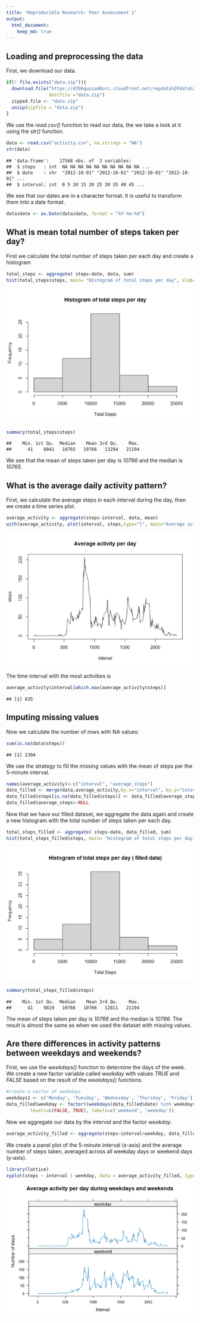 ```yaml
---
title: "Reproducible Research: Peer Assessment 1"
output: 
  html_document:
    keep_md: true
---
```



## Loading and preprocessing the data
First, we download our data.

``` r
if(! file.exists("data.zip")){
  download.file("https://d396qusza40orc.cloudfront.net/repdata%2Fdata%2Factivity.zip",
                destfile ="data.zip")
  zipped.file <- "data.zip"
  unzip(zipfile = "data.zip")
}
```

  
We use the *read.csv()* function to read our data, the we take a look at it using the *str()* function.


``` r
data <- read.csv("activity.csv", na.strings = "NA")
str(data)
```

```
## 'data.frame':	17568 obs. of  3 variables:
##  $ steps   : int  NA NA NA NA NA NA NA NA NA NA ...
##  $ date    : chr  "2012-10-01" "2012-10-01" "2012-10-01" "2012-10-01" ...
##  $ interval: int  0 5 10 15 20 25 30 35 40 45 ...
```
  
We see that our dates are in a character format. It is useful to transform them into a date format.

``` r
data$date <- as.Date(data$date, format = "%Y-%m-%d")
```

## What is mean total number of steps taken per day?
First we calculate the total number of steps taken per each day and create a histogram

``` r
total_steps <- aggregate( steps~date, data, sum)
hist(total_steps$steps, main= "Histogram of total steps per day", xlab="Total Steps")
```

![](PA1_template_files/figure-html/steps_per_day-1.png)<!-- -->

``` r
summary(total_steps$steps)
```

```
##    Min. 1st Qu.  Median    Mean 3rd Qu.    Max. 
##      41    8841   10765   10766   13294   21194
```

We see that the mean of steps taken per day is *10766* and the median is *10765*.  

  
## What is the average daily activity pattern?
First, we calculate the average steps in each interval during the day, then we create a time series plot.

``` r
average_activity <- aggregate(steps~interval, data, mean)
with(average_activity, plot(interval, steps,type="l", main="Average activity per day"))
```

![](PA1_template_files/figure-html/average_steps_per_interval-1.png)<!-- -->

The time interval with the most activities is


``` r
average_activity$interval[which.max(average_activity$steps)]
```

```
## [1] 835
```

## Imputing missing values
Now we calculate the number of rows with NA values:

``` r
sum(is.na(data$steps))
```

```
## [1] 2304
```

We use the strategy to fill the missing values with the mean of steps per the 5-minute interval.

``` r
names(average_activity)<-c("interval", "average_steps")
data_filled <- merge(data,average_activity,by.x="interval", by.y="interval")
data_filled$steps[is.na(data_filled$steps)] <- data_filled$average_steps[is.na(data_filled$steps)]
data_filled$average_steps<-NULL
```
Now that we have our filled dataset, we aggregate the data again and create a new histogram with the total number of steps taken per each day.

``` r
total_steps_filled <- aggregate( steps~date, data_filled, sum)
hist(total_steps_filled$steps, main= "Histogram of total steps per day ( filled data)", xlab="Total Steps")
```

![](PA1_template_files/figure-html/steps_per_day_filled-1.png)<!-- -->

``` r
summary(total_steps_filled$steps)
```

```
##    Min. 1st Qu.  Median    Mean 3rd Qu.    Max. 
##      41    9819   10766   10766   12811   21194
```
The mean of steps taken per day is *10766* and the median is *10766*. The result is almost the same as when we used the dataset with missing values.


## Are there differences in activity patterns between weekdays and weekends?

First, we use the *weekdays()* function to determine the days of the week. We create a new factor variable called *weekday* with values *TRUE* and *FALSE* based on the result of the *weekdays()* functions.


``` r
#create a vector of weekdays
weekdays1 <- c('Monday', 'Tuesday', 'Wednesday', 'Thursday', 'Friday')
data_filled$weekday <- factor((weekdays(data_filled$date) %in% weekdays1), 
         levels=c(FALSE, TRUE), labels=c('weekend', 'weekday')) 
```

Now we aggregate our data by the *interval* and the factor *weekday*.

``` r
average_activity_filled <- aggregate(steps~interval+weekday, data_filled, mean)
```

We create a panel plot of the 5-minute interval (x-axis) and the average number of steps taken, averaged across all weekday days or weekend days (y-axis).


``` r
library(lattice)
xyplot(steps ~ interval | weekday, data = average_activity_filled, type="l", layout = c(1, 2), xlab="Interval", ylab="Number of steps")
```

![](PA1_template_files/figure-html/weekday_weekend_plot-1.png)<!-- -->
